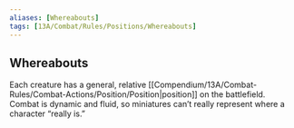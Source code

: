 ```yaml
---
aliases: [Whereabouts]
tags: [13A/Combat/Rules/Positions/Whereabouts]
---
```


## Whereabouts

Each creature has a general, relative [[Compendium/13A/Combat-Rules/Combat-Actions/Position/Position|position]] on the battlefield. Combat is dynamic and fluid, so miniatures can’t really represent where a character “really is.”